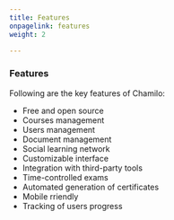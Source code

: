 ```yaml
---
title: Features
onpagelink: features
weight: 2

---
```


### **Features**

Following are the key features of Chamilo:

- Free and open source
- Courses management
- Users management
- Document management
- Social learning network
- Customizable interface
- Integration with third-party tools
- Time-controlled exams
- Automated generation of certificates
- Mobile rriendly
- Tracking of users progress
 
